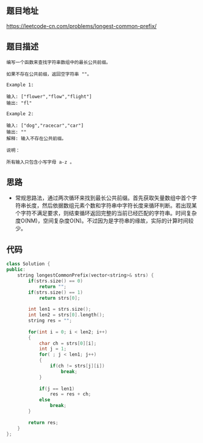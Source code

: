 ## 题目地址
https://leetcode-cn.com/problems/longest-common-prefix/

## 题目描述
```
编写一个函数来查找字符串数组中的最长公共前缀。

如果不存在公共前缀，返回空字符串 ""。

Example 1:

输入: ["flower","flow","flight"]
输出: "fl"

Example 2:

输入: ["dog","racecar","car"]
输出: ""
解释: 输入不存在公共前缀。

说明：

所有输入只包含小写字母 a-z 。
```

## 思路

- 常规思路法，通过两次循环来找到最长公共前缀。首先获取矢量数组中首个字符串长度，然后依据数组元素个数和字符串中字符长度来循环判断。若出现某个字符不满足要求，则结束循环返回完整的当前已经匹配的字符串。时间复杂度O(NM)，空间复杂度O(N)。不过因为是字符串的缘故，实际的计算时间较少。

## 代码
```c++
class Solution {
public:
    string longestCommonPrefix(vector<string>& strs) {
        if(strs.size() == 0)
            return "";
        if(strs.size() == 1)
            return strs[0];
            
        int len1 = strs.size();
        int len2 = strs[0].length();
        string res = "";
        
        for(int i = 0; i < len2; i++)
        {
            char ch = strs[0][i];
            int j = 1;
            for( ; j < len1; j++)
            {
                if(ch != strs[j][i])
                    break;
            }
            
            if(j == len1)
                res = res + ch;
            else
                break;
        }
        
        return res;
    }
};
```

